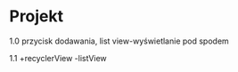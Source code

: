 # Projekt

1.0 przycisk dodawania, list view-wyświetlanie pod spodem

1.1   +recyclerView
      -listView
